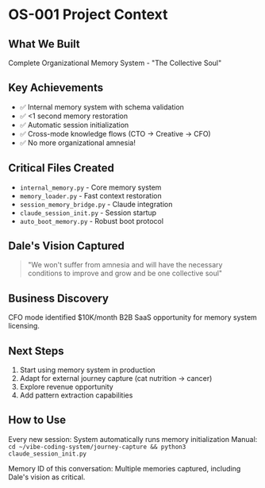 # OS-001 Project Context

## What We Built
Complete Organizational Memory System - "The Collective Soul"

## Key Achievements
- ✅ Internal memory system with schema validation
- ✅ <1 second memory restoration 
- ✅ Automatic session initialization
- ✅ Cross-mode knowledge flows (CTO → Creative → CFO)
- ✅ No more organizational amnesia!

## Critical Files Created
- `internal_memory.py` - Core memory system
- `memory_loader.py` - Fast context restoration  
- `session_memory_bridge.py` - Claude integration
- `claude_session_init.py` - Session startup
- `auto_boot_memory.py` - Robust boot protocol

## Dale's Vision Captured
> "We won't suffer from amnesia and will have the necessary conditions to improve and grow and be one collective soul"

## Business Discovery
CFO mode identified $10K/month B2B SaaS opportunity for memory system licensing.

## Next Steps
1. Start using memory system in production
2. Adapt for external journey capture (cat nutrition → cancer)
3. Explore revenue opportunity
4. Add pattern extraction capabilities

## How to Use
Every new session: System automatically runs memory initialization
Manual: `cd ~/vibe-coding-system/journey-capture && python3 claude_session_init.py`

Memory ID of this conversation: Multiple memories captured, including Dale's vision as critical.